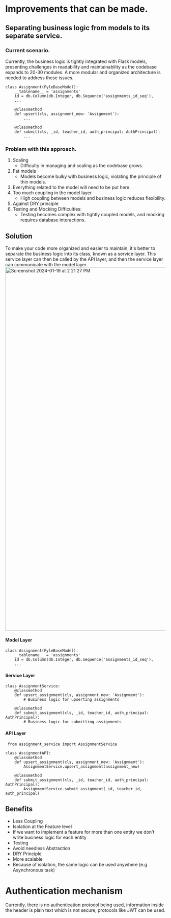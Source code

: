 # Improvements that can be made.

## Separating business logic from models to its separate service.

### Current scenario.

Currently, the business logic is tightly integrated with Flask models, presenting challenges in readability and maintainability as the codebase expands to 20-30 modules. A more modular and organized architecture is needed to address these issues.

```
class Assignment(FyleBaseModel):
    __tablename__ = 'assignments'
    id = db.Column(db.Integer, db.Sequence('assignments_id_seq'),
    ...

    @classmethod
    def upsert(cls, assignment_new: 'Assignment'):
        ...
        
    @classmethod
    def submit(cls, _id, teacher_id, auth_principal: AuthPrincipal):
        ...
```


### Problem with this approach.

1) Scaling
    - Difficulty in managing and scaling as the codebase grows.
2)  Fat models
    - Models become bulky with business logic, violating the principle of thin models.
3)  Everything related to the model will need to be put here.
4)  Too much coupling in the model layer
    - High coupling between models and business logic reduces flexibility.
5) Against DRY principle
6) Testing and Mocking Difficulties:
    - Testing becomes complex with tightly coupled models, and mocking requires database interactions.

## Solution

To make your code more organized and easier to maintain, it's better to separate the business logic into its class, known as a service layer. This service layer can then be called by the API layer, and then the service layer can communicate with the model layer.
<img width="1138" alt="Screenshot 2024-01-19 at 2 21 27 PM" src="https://github.com/loharvikas/fyle-interview-intern-backend/assets/56187207/feac69aa-7569-423c-97d4-151dcaacb50d">

#### Model Layer

```
class Assignment(FyleBaseModel):
    __tablename__ = 'assignments'
    id = db.Column(db.Integer, db.Sequence('assignments_id_seq'),
    ...
```

#### Service Layer
```
class AssignmentService:
    @classmethod
    def upsert_assignment(cls, assignment_new: 'Assignment'):
        # Business logic for upserting assignments

    @classmethod
    def submit_assignment(cls, _id, teacher_id, auth_principal: AuthPrincipal):
        # Business logic for submitting assignments
```

####  API Layer
```
 from assignment_service import AssignmentService

class AssignmentAPI:
    @classmethod
    def upsert_assignment(cls, assignment_new: 'Assignment'):
        AssignmentService.upsert_assignment(assignment_new)

    @classmethod
    def submit_assignment(cls, _id, teacher_id, auth_principal: AuthPrincipal):
        AssignmentService.submit_assignment(_id, teacher_id, auth_principal)
```
## Benefits

- Less Coupling
- Isolation at the Feature level
- If we want to implement a feature for more than one entity we don’t write business logic for each entity
- Testing
- Avoid needless Abstraction
- DRY Principle
- More scalable
- Because of isolation, the same logic can be used anywhere (e.g Asynchronous task)

# Authentication mechanism

Currently, there is no authentication protocol being used, information inside the header is plain text which is not secure, protocols like JWT can be used.


